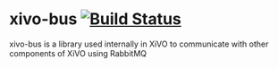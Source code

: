 xivo-bus [![Build Status](https://travis-ci.org/xivo-pbx/xivo-bus.png?branch=master)](https://travis-ci.org/xivo-pbx/xivo-bus)
========

xivo-bus is a library used internally in XiVO to communicate with other components
of XiVO using RabbitMQ
